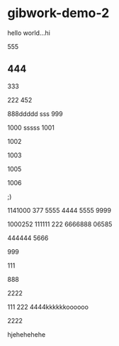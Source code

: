 # gibwork-demo-2

hello world...hi

555

444
-----

333

222
452

888ddddd
sss
999

1000
sssss
1001

1002

1003

1005

1006

;)

1141000
377
5555
4444
5555
9999

1000252
111111
222
6666888
06585

444444
5666

999

111

888

2222

111
222
4444kkkkkkoooooo

2222

hjehehehehe
